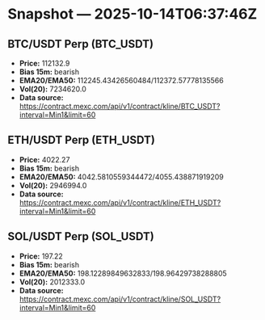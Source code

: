 # Snapshot — 2025-10-14T06:37:46Z

## BTC/USDT Perp (BTC_USDT)
- **Price:** 112132.9
- **Bias 15m:** bearish
- **EMA20/EMA50:** 112245.43426560484/112372.57778135566
- **Vol(20):** 7234620.0
- **Data source:** https://contract.mexc.com/api/v1/contract/kline/BTC_USDT?interval=Min1&limit=60

## ETH/USDT Perp (ETH_USDT)
- **Price:** 4022.27
- **Bias 15m:** bearish
- **EMA20/EMA50:** 4042.5810559344472/4055.438871919209
- **Vol(20):** 2946994.0
- **Data source:** https://contract.mexc.com/api/v1/contract/kline/ETH_USDT?interval=Min1&limit=60

## SOL/USDT Perp (SOL_USDT)
- **Price:** 197.22
- **Bias 15m:** bearish
- **EMA20/EMA50:** 198.12289849632833/198.96429738288805
- **Vol(20):** 2012333.0
- **Data source:** https://contract.mexc.com/api/v1/contract/kline/SOL_USDT?interval=Min1&limit=60
